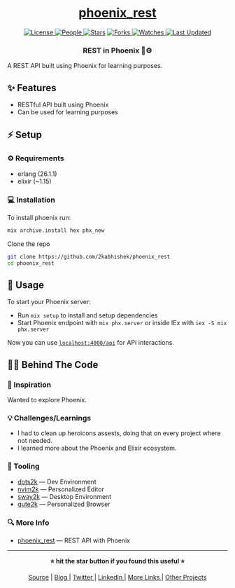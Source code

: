 <div align = "center">

<h1><a href="https://github.com/2kabhishek/phoenix_rest">phoenix_rest</a></h1>

<a href="https://github.com/2KAbhishek/phoenix_rest/blob/main/LICENSE">
<img alt="License" src="https://img.shields.io/github/license/2kabhishek/phoenix_rest?style=flat&color=eee&label="> </a>

<a href="https://github.com/2KAbhishek/phoenix_rest/graphs/contributors">
<img alt="People" src="https://img.shields.io/github/contributors/2kabhishek/phoenix_rest?style=flat&color=ffaaf2&label=People"> </a>

<a href="https://github.com/2KAbhishek/phoenix_rest/stargazers">
<img alt="Stars" src="https://img.shields.io/github/stars/2kabhishek/phoenix_rest?style=flat&color=98c379&label=Stars"></a>

<a href="https://github.com/2KAbhishek/phoenix_rest/network/members">
<img alt="Forks" src="https://img.shields.io/github/forks/2kabhishek/phoenix_rest?style=flat&color=66a8e0&label=Forks"> </a>

<a href="https://github.com/2KAbhishek/phoenix_rest/watchers">
<img alt="Watches" src="https://img.shields.io/github/watchers/2kabhishek/phoenix_rest?style=flat&color=f5d08b&label=Watches"> </a>

<a href="https://github.com/2KAbhishek/phoenix_rest/pulse">
<img alt="Last Updated" src="https://img.shields.io/github/last-commit/2kabhishek/phoenix_rest?style=flat&color=e06c75&label="> </a>

<h3>REST in Phoenix 🦅⚙️</h3>

</div>

A REST API built using Phoenix for learning purposes.

## ✨ Features

- RESTful API built using Phoenix
- Can be used for learning purposes

## ⚡ Setup

### ⚙️ Requirements

- erlang (26.1.1)
- elixir (~1.15)

### 💻 Installation

To install phoenix run:

```bash
mix archive.install hex phx_new
```

Clone the repo

```bash
git clone https://github.com/2kabhishek/phoenix_rest
cd phoenix_rest
```

## 🚀 Usage

To start your Phoenix server:

- Run `mix setup` to install and setup dependencies
- Start Phoenix endpoint with `mix phx.server` or inside IEx with `iex -S mix phx.server`

Now you can use [`localhost:4000/api`](http://localhost:4000/api) for API interactions.

## 🧑‍💻 Behind The Code

### 🌈 Inspiration

Wanted to explore Phoenix.

### 💡 Challenges/Learnings

- I had to clean up heroicons assests, doing that on every project where not needed.
- I learned more about the Phoenix and Elixir ecosystem.

### 🧰 Tooling

- [dots2k](https://github.com/2kabhishek/dots2k) — Dev Environment
- [nvim2k](https://github.com/2kabhishek/nvim2k) — Personalized Editor
- [sway2k](https://github.com/2kabhishek/sway2k) — Desktop Environment
- [qute2k](https://github.com/2kabhishek/qute2k) — Personalized Browser

### 🔍 More Info

- [phoenix_rest](https://github.com/2kabhishek/phoenix_rest) — REST API with Phoenix

<hr>

<div align="center">

<strong>⭐ hit the star button if you found this useful ⭐</strong><br>

<a href="https://github.com/2KAbhishek/phoenix_rest">Source</a>
| <a href="https://2kabhishek.github.io/blog" target="_blank">Blog </a>
| <a href="https://twitter.com/2kabhishek" target="_blank">Twitter </a>
| <a href="https://linkedin.com/in/2kabhishek" target="_blank">LinkedIn </a>
| <a href="https://2kabhishek.github.io/links" target="_blank">More Links </a>
| <a href="https://2kabhishek.github.io/projects" target="_blank">Other Projects </a>

</div>
